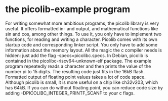 # the picolib-example program

For writing somewhat more ambitious programs, the picolib library is very useful. It offers formatted in- and output, and mathematical functions like sin and cos, among other things.
To use it, you only have to
implement two functions, for reading and writing a character. Picolib comes with its own startup code and corresponding linker script. You only have to add some information about the memory layout.
All the magic the c compiler needs is hidden: just add the flag -specs=picolibc.specs. In Debian, picolib is contained in the picolibc-riscv64-unknown-elf package. The example program repeatedly
reads a character and then prints the value of the number pi to 15 digits. The resulting code just fits in the 16kB flash. Formatted output of floating point values takes a lot of code space. 
Although picolib is small, it is more useful on a chip like ch32v203, which has 64kB. If you can do without floating point, you can reduce code size by adding -DPICOLIBC\_INTEGER\_PRINTF\_SCANF to
your c flags.
